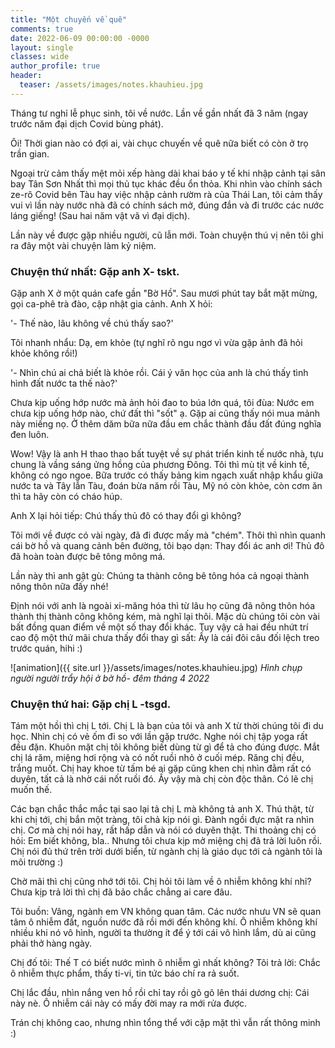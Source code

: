 ```yaml
---
title: "Một chuyến về quê"
comments: true
date: 2022-06-09 00:00:00 -0000
layout: single
classes: wide
author_profile: true
header:
  teaser: /assets/images/notes.khauhieu.jpg
---
```


Tháng tư nghỉ lễ phục sinh, tôi về nước. 
Lần về gần nhất đã 3 năm (ngay trước năm đại dịch Covid bùng phát).

Ôi! Thời gian nào có đợi ai, vài chục chuyến về quê nữa biết có còn ở trọ trần gian.

Ngoại trừ cảm thấy mệt mỏi xếp hàng dài khai báo y tế khi nhập cảnh tại sân bay Tân Sơn Nhất thì mọi thủ tục khác đều ổn thỏa.
Khi nhìn vào chính sách ze-rô Covid bên Tàu hay việc nhập cảnh rườm rà của Thái Lan, 
tôi cảm thấy vui vì lần này nước nhà đã có chính sách mở, đúng đắn và đi trước các nước láng giếng! (Sau hai năm vật vã vì đại dịch).

Lần này về được gặp nhiều người, cũ lẫn mới. Toàn chuyện thú vị nên tôi ghi ra đây một vài chuyện làm kỷ niệm.

### Chuyện thứ nhất: Gặp anh X- tskt. 

Gặp anh X ở một quán cafe gần "Bờ Hồ". Sau mươi phút tay bắt mặt mừng, gọi ca-phê trà đào, cập nhật gia cảnh.
Anh X hỏi:

'- Thế nào, lâu không về chú thấy sao?'

Tôi nhanh nhẩu: Dạ, em khỏe (tự nghĩ rõ ngu ngơ vì vừa gặp ảnh đã hỏi khỏe không rồi!)

'- Nhìn chú ai chả biết là khỏe rồi. Cái ý văn học của anh là chú thấy tình hình đất nước ta thế nào?'

Chưa kịp uống hớp nước mà ảnh hỏi đao to búa lớn quá, tôi đùa: 
Nước em chưa kịp uống hớp nào, chứ đất thì "sốt" ạ. Gặp ai cũng thấy nói mua mảnh này miếng nọ. 
Ở thêm dăm bữa nữa đầu em chắc thành đầu đất đúng nghĩa đen luôn.

Wow! Vậy là anh H thao thao bất tuyệt về sự phát triển kinh tế nước nhà, tựu chung là vầng sáng ửng hồng của phương Đông.
Tôi thì mù tịt về kinh tế, không có ngo ngoe. 
Bữa trước có thấy bảng kim ngạch xuất nhập khẩu giữa nước ta và Tây lẫn Tàu, đoán bừa năm rồi Tàu, Mỹ nó còn khỏe, còn cơm ăn thì ta hãy còn có cháo húp.

Anh X lại hỏi tiếp: Chú thấy thủ đô có thay đổi gì không?

Tôi mới về được có vài ngày, đã đi được mấy mà "chém". 
Thôi thì nhìn quanh cái bờ hồ và quang cảnh bên đường, tôi bạo dạn: Thay đổi ác anh ơi! 
Thủ đô đã hoàn toàn được bê tông mông má.

Lần này thì anh gật gù: Chúng ta thành công bê tông hóa cả ngoại thành nông thôn nữa đấy nhé!

Định nói với anh là ngoài xi-măng hóa thì từ lâu họ cũng đã nông thôn hóa thành thị thành công không kém, mà nghĩ lại thôi.
Mặc dù chúng tôi còn vài bất đồng quan điểm về một số thay đổi khác. 
Tuy vậy cả hai đều nhứt trí cao độ một thứ mãi chưa thấy đổi thay gì sất: Ấy là cái đôi câu đối lệch treo trước quán, hihi :)

![animation]({{ site.url }}/assets/images/notes.khauhieu.jpg) *Hình chụp người người trẩy hội ở bờ hồ- đêm tháng 4 2022*

### Chuyện thứ hai: Gặp chị L -tsgd.

Tám một hồi thì chị L tới. Chị L là bạn của tôi và anh X từ thời chúng tôi đi du học.
Nhìn chị có vẻ ốm đi so với lần gặp trước. Nghe nói chị tập yoga rất đều đặn.
Khuôn mặt chị tôi không biết dùng từ gì để tả cho đúng được.
Mắt chị lá răm, miệng hơi rộng và có nốt ruồi nhỏ ở cuối mép. 
Răng chị đều, trắng muốt.
Chị hay khoe từ tấm bé ai gặp cũng khen chị nhìn đằm rất có duyên, tất cả là nhờ cái nốt ruồi đó.
Ấy vậy mà chị còn độc thân. Có lẽ chị muốn thế.

Các bạn chắc thắc mắc tại sao lại tả chị L mà không tả anh X. 
Thú thật, từ khi chị tới, chị bắn một tràng, tôi chả kịp nói gì. 
Đành ngồi đực mặt ra nhìn chị. Cơ mà chị nói hay, rất hấp dẫn và nói có duyên thật.
Thi thoảng chị có hỏi: Em biết không, bla.. Nhưng tôi chưa kịp mở miệng chị đã trả lời luôn rồi.
Chị nói đủ thứ trên trời dưới biển, từ ngành chị là giáo dục tới cả ngành tôi là môi trường :)

Chờ mãi thì chị cũng nhớ tới tôi. Chị hỏi tôi làm về ô nhiễm không khí nhỉ? 
Chưa kịp trả lời thì chị đã bảo chắc chẳng ai care đâu.

Tôi buồn: Vâng, ngành em VN không quan tâm. Các nước nhưu VN sẽ quan tâm ô nhiễm đất, nguồn nước đã rồi mới đến không khí.
Ô nhiễm không khí nhiều khi nó vô hình, người ta thường ít để ý tới cái vô hình lắm, dù ai cũng phải thở hàng ngày.

Chị đố tôi: Thế T có biết nước mình ô nhiễm gì nhất không?
Tôi trả lời: Chắc ô nhiễm thực phẩm, thấy ti-vi, tin tức báo chí ra rả suốt.

Chị lắc đầu, nhìn nắng ven hồ rồi chỉ tay rồi gõ gõ lên thái dương chị: Cái này nè. 
Ô nhiễm cái này có mấy đời may ra mới rửa được.

Trán chị không cao, nhưng nhìn tổng thể với cặp mặt thì vẫn rất thông minh :)





